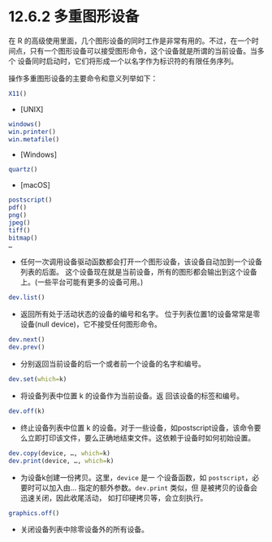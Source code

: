 # 12.6.2 多重图形设备

在 R 的高级使用里面，几个图形设备的同时工作是非常有用的。不过，在一个时 间点，只有一个图形设备可以接受图形命令，这个设备就是所谓的当前设备。当多个 设备同时启动时，它们将形成一个以名字作为标识符的有限任务序列。

操作多重图形设备的主要命令和意义列举如下：

```R
X11()
```

* [UNIX]

```R
windows()
win.printer()
win.metafile()
```

* [Windows]

```R
quartz()
```

* [macOS]

```R
postscript()
pdf()
png()
jpeg()
tiff()
bitmap()
…
```

* 任何一次调用设备驱动函数都会打开一个图形设备，该设备自动加到一个设备列表的后面。 这个设备现在就是当前设备，所有的图形都会输出到这个设备上。(一些平台可能有更多的设备可用。)

```R
dev.list()
```

* 返回所有处于活动状态的设备的编号和名字。 位于列表位置1的设备常常是零设备(null device)，它不接受任何图形命令。

```R
dev.next()
dev.prev()
```

* 分别返回当前设备的后一个或者前一个设备的名字和编号。

```R
dev.set(which=k)
```

* 将设备列表中位置 k 的设备作为当前设备。返 回该设备的标签和编号。

```R
dev.off(k)
```

* 终止设备列表中位置 k 的设备。对于一些设备，如postscript设备，该命令要么立即打印该文件，要么正确地结束文件。这依赖于设备时如何初始设置。

```R
dev.copy(device, …, which=k)
dev.print(device, …, which=k)
```

* 为设备k创建一份拷贝。这里，`device` 是一 个设备函数，如 `postscript`，必要时可以加入由... 指定的额外参数。`dev.print` 类似，但 是被拷贝的设备会迅速关闭，因此收尾活动， 如打印硬拷贝等，会立刻执行。

```R
graphics.off()
```

* 关闭设备列表中除零设备外的所有设备。